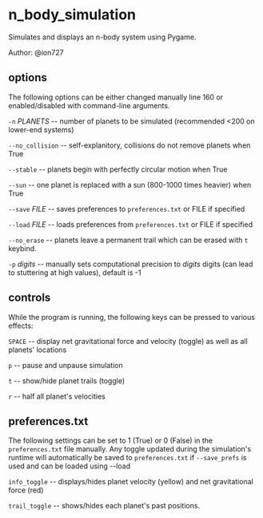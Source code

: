 # n_body_simulation
Simulates and displays an n-body system using Pygame.

Author: @ion727

## options

The following options can be either changed manually line 160 or enabled/disabled with command-line arguments.


`-n` *PLANETS*              --      number of planets to be simulated (recommended <200 on lower-end systems)

`--no_collision`    --      self-explanitory, collisions do not remove planets when True

`--stable`          --      planets begin with perfectly circular motion when True

`--sun`             --      one planet is replaced with a sun (800-1000 times heavier) when True

`--save` *FILE*      --      saves preferences to `preferences.txt` or FILE if specified

`--load` *FILE*            --      loads preferences from `preferences.txt` or FILE if specified

`--no_erase`         --   planets leave a permanent trail which can be erased with `t` keybind.

`-p` *digits* -- manually sets computational precision to *digits* digits (can lead to stuttering at high values), default is -1
## controls
While the program is running, the following keys can be pressed to various effects:


`SPACE` -- display net gravitational force and velocity (toggle) as well as all planets' locations

`p`     -- pause and unpause simulation

`t`     -- show/hide planet trails (toggle)

`r`     -- half all planet's velocities

## preferences.txt
The following settings can be set to 1 (True) or 0 (False) in the `preferences.txt` file manually. Any toggle updated during the simulation's runtime will automatically be saved to `preferences.txt` if `--save_prefs` is used and can be loaded using --load

`info_toggle` -- displays/hides planet velocity (yellow) and net gravitational force (red)

`trail_toggle` -- shows/hides each planet's past positions.